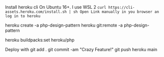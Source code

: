 Install heroku cli
On Ubuntu 16+. I use WSL 2
`curl https://cli-assets.heroku.com/install.sh | sh Open Link manually in you browser an log in to heroku`

heroku create -a php-design-pattern
heroku git:remote -a php-design-pattern

heroku buildpacks:set heroku/php

Deploy with
git add .
git commit -am "Crazy Feature!"
git push heroku main

